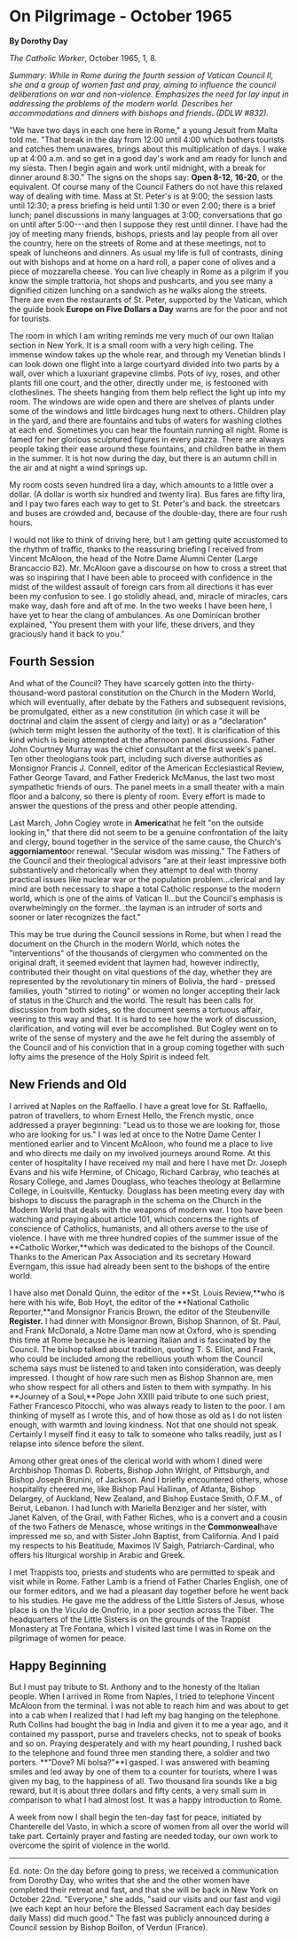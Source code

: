 On Pilgrimage - October 1965
============================

**By Dorothy Day**

*The Catholic Worker*, October 1965, 1, 8.

*Summary: While in Rome during the fourth session of Vatican Council II,
she and a group of women fast and pray, aiming to influence the council
deliberations on war and non-violence. Emphasizes the need for lay input
in addressing the problems of the modern world. Describes her
accommodations and dinners with bishops and friends. (DDLW \#832).*

"We have two days in each one here in Rome," a young Jesuit from Malta
told me. "That break in the day from 12:00 until 4:00 which bothers
tourists and catches them unawares, brings about this multiplication of
days. I wake up at 4:00 a.m. and so get in a good day's work and am
ready for lunch and my siesta. Then I begin again and work until
midnight, with a break for dinner around 8:30." The signs on the shops
say: **Open 8-12,** **16-20**, or the equivalent. Of course many of the
Council Fathers do not have this relaxed way of dealing with time. Mass
at St. Peter's is at 9:00; the session lasts until 12:30; a press
briefing is held until 1:30 or even 2:00; there is a brief lunch; panel
discussions in many languages at 3:00; conversations that go on until
after 5:00---and then I suppose they rest until dinner. I have had the
joy of meeting many friends, bishops, priests and lay people from all
over the country, here on the streets of Rome and at these meetings, not
to speak of luncheons and dinners. As usual my life is full of
contrasts, dining out with bishops and at home on a hard roll, a paper
cone of olives and a piece of mozzarella cheese. You can live cheaply in
Rome as a pilgrim if you know the simple trattoria, hot shops and
pushcarts, and you see many a dignified citizen lunching on a sandwich
as he walks along the streets. There are even the restaurants of St.
Peter, supported by the Vatican, which the guide book **Europe on Five
Dollars a Day** warns are for the poor and not for tourists.

The room in which I am writing reminds me very much of our own Italian
section in New York. It is a small room with a very high ceiling. The
immense window takes up the whole rear, and through my Venetian blinds I
can look down one flight into a large courtyard divided into two parts
by a wall, over which a luxuriant grapevine climbs. Pots of ivy, roses,
and other plants fill one court, and the other, directly under me, is
festooned with clotheslines. The sheets hanging from them help reflect
the light up into my room. The windows are wide open and there are
shelves of plants under some of the windows and little birdcages hung
next to others. Children play in the yard, and there are fountains and
tubs of waters for washing clothes at each end. Sometimes you can hear
the fountain running all night. Rome is famed for her glorious
sculptured figures in every piazza. There are always people taking their
ease around these fountains, and children bathe in them in the summer.
It is hot now during the day, but there is an autumn chill in the air
and at night a wind springs up.

My room costs seven hundred lira a day, which amounts to a little over a
dollar. (A dollar is worth six hundred and twenty lira). Bus fares are
fifty lira, and I pay two fares each way to get to St. Peter's and back.
the streetcars and buses are crowded and, because of the double-day,
there are four rush hours.

I would not like to think of driving here, but I am getting quite
accustomed to the rhythm of traffic, thanks to the reassuring briefing I
received from Vincent McAloon, the head of the Notre Dame Alumni Center
(Large Brancaccio 82). Mr. McAloon gave a discourse on how to cross a
street that was so inspiring that I have been able to proceed with
confidence in the midst of the wildest assault of foreign cars from all
directions it has ever been my confusion to see. I go stolidly ahead,
and, miracle of miracles, cars make way, dash fore and aft of me. In the
two weeks I have been here, I have yet to hear the clang of ambulances.
As one Dominican brother explained, "You present them with your life,
these drivers, and they graciously hand it back to you."

Fourth Session
--------------

And what of the Council? They have scarcely gotten into the
thirty-thousand-word pastoral constitution on the Church in the Modern
World, which will eventually, after debate by the Fathers and subsequent
revisions, be promulgated, either as a new constitution (in which case
it will be doctrinal and claim the assent of clergy and laity) or as a
"declaration" (which term might lessen the authority of the text). It is
clarification of this kind which is being attempted at the afternoon
panel discussions. Father John Courtney Murray was the chief consultant
at the first week's panel. Ten other theologians took part, including
such diverse authorities as Monsignor Francis J. Connell, editor of the
American Ecclesiastical Review, Father George Tavard, and Father
Frederick McManus, the last two most sympathetic friends of ours. The
panel meets in a small theater with a main floor and a balcony, so there
is plenty of room. Every effort is made to answer the questions of the
press and other people attending.

Last March, John Cogley wrote in **America**that he felt "on the outside
looking in," that there did not seem to be a genuine confrontation of
the laity and clergy, bound together in the service of the same cause,
the Church's **aggorniamento**or renewal. "Secular wisdom was missing."
The Fathers of the Council and their theological advisors "are at their
least impressive both substantively and rhetorically when they attempt
to deal with thorny practical issues like nuclear war or the population
problem...clerical and lay mind are both necessary to shape a total
Catholic response to the modern world, which is one of the aims of
Vatican II...but the Council's emphasis is overwhelmingly on the
former...the layman is an intruder of sorts and sooner or later
recognizes the fact."

This may be true during the Council sessions in Rome, but when I read
the document on the Church in the modern World, which notes the
"interventions" of the thousands of clergymen who commented on the
original draft, it seemed evident that laymen had, however indirectly,
contributed their thought on vital questions of the day, whether they
are represented by the revolutionary tin miners of Bolivia, the hard -
pressed families, youth "stirred to rioting" or women no longer
accepting their lack of status in the Church and the world. The result
has been calls for discussion from both sides, so the document seems a
tortuous affair, veering to this way and that. It is hard to see how the
work of discussion, clarification, and voting will ever be accomplished.
But Cogley went on to write of the sense of mystery and the awe he felt
during the assembly of the Council and of his conviction that in a group
coming together with such lofty aims the presence of the Holy Spirit is
indeed felt.

New Friends and Old
-------------------

I arrived at Naples on the Raffaello. I have a great love for St.
Raffaello, patron of travellers, to whom Ernest Hello, the French
mystic, once addressed a prayer beginning: "Lead us to those we are
looking for, those who are looking for us." I was led at once to the
Notre Dame Center I mentioned earlier and to Vincent McAloon, who found
me a place to live and who directs me daily on my involved journeys
around Rome. At this center of hospitality I have received my mail and
here I have met Dr. Joseph Evans and his wife Hermine, of Chicago,
Richard Carbray, who teaches at Rosary College, and James Douglass, who
teaches theology at Bellarmine College, in Louisville, Kentucky.
Douglass has been meeting every day with bishops to discuss the
paragraph in the schema on the Church in the Modern World that deals
with the weapons of modern war. I too have been watching and praying
about article 101, which concerns the rights of conscience of Catholics,
humanists, and all others averse to the use of violence. I have with me
three hundred copies of the summer issue of the **Catholic
Worker,**which was dedicated to the bishops of the Council. Thanks to
the American Pax Association and its secretary Howard Everngam, this
issue had already been sent to the bishops of the entire world.

I have also met Donald Quinn, the editor of the **St. Louis Review,**who
is here with his wife, Bob Hoyt, the editor of the **National Catholic
Reporter,**and Monsignor Francis Brown, the editor of the Steubenville
**Register.** I had dinner with Monsignor Brown, Bishop Shannon, of St.
Paul, and Frank McDonald, a Notre Dame man now at Oxford, who is
spending this time at Rome because he is learning Italian and is
fascinated by the Council. The bishop talked about tradition, quoting T.
S. Elliot, and Frank, who could be included among the rebellious youth
whom the Council schema says must be listened to and taken into
consideration, was deeply impressed. I thought of how rare such men as
Bishop Shannon are, men who show respect for all others and listen to
them with sympathy. In his **Journey of a Soul,**Pope John XXIII paid
tribute to one such priest, Father Francesco Pitocchi, who was always
ready to listen to the poor. I am thinking of myself as I wrote this,
and of how those as old as I do not listen enough, with warmth and
loving kindness. Not that one should not speak. Certainly I myself find
it easy to talk to someone who talks readily, just as I relapse into
silence before the silent.

Among other great ones of the clerical world with whom I dined were
Archbishop Thomas D. Roberts, Bishop John Wright, of Pittsburgh, and
Bishop Joseph Brunini, of Jackson. And I briefly encountered others,
whose hospitality cheered me, like Bishop Paul Hallinan, of Atlanta,
Bishop Delargey, of Auckland, New Zealand, and Bishop Eustace Smith,
O.F.M., of Beirut, Lebanon. I had lunch with Mariella Benziger and her
sister, with Janet Kalven, of the Grail, with Father Riches, who is a
convert and a cousin of the two Fathers de Menasce, whose writings in
the **Commonweal**have impressed me so, and with Sister John Baptist,
from California. And I paid my respects to his Beatitude, Maximos IV
Saigh, Patriarch-Cardinal, who offers his liturgical worship in Arabic
and Greek.

I met Trappists too, priests and students who are permitted to speak and
visit while in Rome. Father Lamb is a friend of Father Charles English,
one of our former editors, and we had a pleasant day together before he
went back to his studies. He gave me the address of the Little Sisters
of Jesus, whose place is on the Viculo de Onofrio, in a poor section
across the Tiber. The headquarters of the Little Sisters is on the
grounds of the Trappist Monastery at Tre Fontana, which I visited last
time I was in Rome on the pilgrimage of women for peace.

Happy Beginning
---------------

But I must pay tribute to St. Anthony and to the honesty of the Italian
people. When I arrived in Rome from Naples, I tried to telephone Vincent
McAloon from the terminal. I was not able to reach him and was about to
get into a cab when I realized that I had left my bag hanging on the
telephone. Ruth Collins had bought the bag in India and given it to me a
year ago, and it contained my passport, purse and travelers checks, not
to speak of books and so on. Praying desperately and with my heart
pounding, I rushed back to the telephone and found three men standing
there, a soldier and two porters. **"Dove? Mi bolsa?"**I gasped. I was
answered with beaming smiles and led away by one of them to a counter
for tourists, where I was given my bag, to the happiness of all. Two
thousand lira sounds like a big reward, but it is about three dollars
and fifty cents, a very small sum in comparison to what I had almost
lost. It was a happy introduction to Rome.

A week from now I shall begin the ten-day fast for peace, initiated by
Chanterelle del Vasto, in which a score of women from all over the world
will take part. Certainly prayer and fasting are needed today, our own
work to overcome the spirit of violence in the world.

****

Ed. note: On the day before going to press, we received a communication
from Dorothy Day, who writes that she and the other women have completed
their retreat and fast, and that she will be back in New York on October
22nd. "Everyone," she adds, "said our visits and our fast and vigil (we
each kept an hour before the Blessed Sacrament each day besides daily
Mass) did much good." The fast was publicly announced during a Council
session by Bishop Boillon, of Verdun (France).
